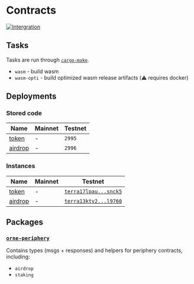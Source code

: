 # Contracts

[![Intergration](https://github.com/orne-io/contracts/actions/workflows/ci.yaml/badge.svg)](https://github.com/orne-io/contracts/actions/workflows/ci.yaml)

## Tasks

Tasks are run through [`cargo-make`](https://github.com/sagiegurari/cargo-make).

* `wasm` - build wasm
* `wasm-opti` - build optimized wasm release artifacts (⚠️ requires docker)

## Deployments

### Stored code

| Name                          | Mainnet | Testnet |
| ----------------------------- | ------- | ------- |
| [token](contracts/token/)     | -       | `2995`  |
| [airdrop](contracts/airdrop/) | -       | `2996`  |

### Instances

| Name                          | Mainnet | Testnet                                                                                                                                                                           |
| ----------------------------- | ------- | --------------------------------------------------------------------------------------------------------------------------------------------------------------------------------- |
| [token](contracts/token/)     | -       | [`terra17lpau...snck5`](https://finder.terra.money/testnet/address/terra17lpau4t55q48g0utuh4cf0mderjkvddv0pdu3lazm6znnp95fq4susnck5) |
| [airdrop](contracts/airdrop/) | -       | [`terra13ktv2...l9760`](https://finder.terra.money/testnet/address/terra13ktv2qjs44k8wjgkgtvseezjewdxfxv9pqsfd0t6qtkhm5w460hsml9760) |

## Packages

### [`orne-periphery`](packages/periphery/)

Contains types (msgs + responses) and helpers for periphery contracts, including:

* `airdrop`
* `staking`
